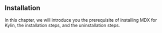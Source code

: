 ## Installation

In this chapter, we will introduce you the prerequisite of installing MDX for Kylin, the installation steps, and the uninstallation steps.

